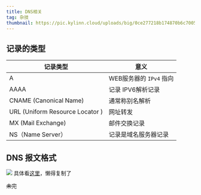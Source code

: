 ```yaml
---
title: DNS相关
tag: 杂技
thumbnail: https://pic.kylinn.cloud/uploads/big/0ce277218b174870b6c70055970e711b.jpg
---
```

## 记录的类型


| 记录类型                        | 意义                    |
| ------------------------------- | ----------------------- |
| A                               | WEB服务器的 `IPv4` 指向 |
| AAAA                            | 记录 IPV6解析记录       |
| CNAME (Canonical Name)          | 通常称别名解析          |
| URL (Uniform Resource Locator ) | 网址转发                |
| MX (Mail Exchange)              | 邮件交换记录            |
| NS（Name Server）               | 记录是域名服务器记录    |




## DNS 报文格式
![](https://pic.kylinn.cloud/uploads/big/8d0f3ebbbe7f8cd4c125a39f6b3f02db.gif)
具体看[这里](http://c.biancheng.net/view/6457.html)，懒得复制了





~~未完~~